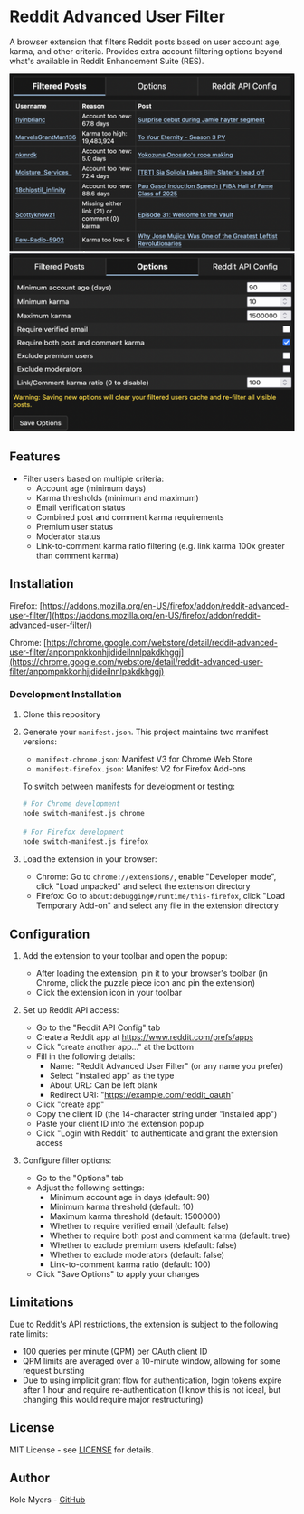 # Reddit Advanced User Filter

A browser extension that filters Reddit posts based on user account age, karma, and other criteria. Provides extra account filtering options beyond what's available in Reddit Enhancement Suite (RES).

![Screenshot of Reddit Advanced User Filter popup - Filtered Posts tab](screenshots/popup-example-1.png)
![Screenshot of Reddit Advanced User Filter popup - Options tab](screenshots/popup-example-2.png)

## Features

- Filter users based on multiple criteria:
  - Account age (minimum days)
  - Karma thresholds (minimum and maximum)
  - Email verification status
  - Combined post and comment karma requirements
  - Premium user status
  - Moderator status
  - Link-to-comment karma ratio filtering (e.g. link karma 100x greater than comment karma)

## Installation

Firefox: [https://addons.mozilla.org/en-US/firefox/addon/reddit-advanced-user-filter/](https://addons.mozilla.org/en-US/firefox/addon/reddit-advanced-user-filter/)

Chrome: [https://chrome.google.com/webstore/detail/reddit-advanced-user-filter/anpompnkkonhjjdideilnnlpakdkhggj](https://chrome.google.com/webstore/detail/reddit-advanced-user-filter/anpompnkkonhjjdideilnnlpakdkhggj)

### Development Installation
1. Clone this repository
2. Generate your `manifest.json`. This project maintains two manifest versions:
   - `manifest-chrome.json`: Manifest V3 for Chrome Web Store
   - `manifest-firefox.json`: Manifest V2 for Firefox Add-ons

   To switch between manifests for development or testing:

   ```bash
   # For Chrome development
   node switch-manifest.js chrome

   # For Firefox development
   node switch-manifest.js firefox
   ```
3. Load the extension in your browser:
   - Chrome: Go to `chrome://extensions/`, enable "Developer mode", click "Load unpacked" and select the extension directory
   - Firefox: Go to `about:debugging#/runtime/this-firefox`, click "Load Temporary Add-on" and select any file in the extension directory


## Configuration

1. Add the extension to your toolbar and open the popup:
   - After loading the extension, pin it to your browser's toolbar (in Chrome, click the puzzle piece icon and pin the extension)
   - Click the extension icon in your toolbar

2. Set up Reddit API access:
   - Go to the "Reddit API Config" tab
   - Create a Reddit app at https://www.reddit.com/prefs/apps
   - Click "create another app..." at the bottom
   - Fill in the following details:
     - Name: "Reddit Advanced User Filter" (or any name you prefer)
     - Select "installed app" as the type
     - About URL: Can be left blank
     - Redirect URI: "https://example.com/reddit_oauth"
   - Click "create app"
   - Copy the client ID (the 14-character string under "installed app")
   - Paste your client ID into the extension popup
   - Click "Login with Reddit" to authenticate and grant the extension access

3. Configure filter options:
   - Go to the "Options" tab
   - Adjust the following settings:
     - Minimum account age in days (default: 90)
     - Minimum karma threshold (default: 10)
     - Maximum karma threshold (default: 1500000)
     - Whether to require verified email (default: false)
     - Whether to require both post and comment karma (default: true)
     - Whether to exclude premium users (default: false)
     - Whether to exclude moderators (default: false)
     - Link-to-comment karma ratio (default: 100)
   - Click "Save Options" to apply your changes

## Limitations

Due to Reddit's API restrictions, the extension is subject to the following rate limits:

- 100 queries per minute (QPM) per OAuth client ID
- QPM limits are averaged over a 10-minute window, allowing for some request bursting
- Due to using implicit grant flow for authentication, login tokens expire after 1 hour and require re-authentication (I know this is not ideal, but changing this would require major restructuring)

## License

MIT License - see [LICENSE](LICENSE) for details.

## Author

Kole Myers - [GitHub](https://github.com/kolemyers)